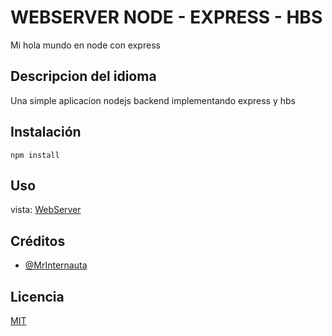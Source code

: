 # WEBSERVER NODE - EXPRESS - HBS
Mi hola mundo en node con express
## Descripcion del idioma
Una simple aplicacion nodejs backend implementando express y hbs

## Instalación
```
npm install
```
## Uso
vista:
[WebServer](https://felipe-node-webpage.herokuapp.com/)


## Créditos
- [@MrInternauta](https://twitter.com/mrinternauta)

## Licencia
[MIT](https://opensource.org/licenses/MIT)
